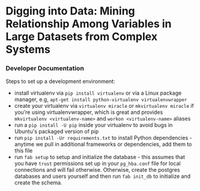 # Digging into Data: Mining Relationship Among Variables in Large Datasets from Complex Systems

### Developer Documentation

Steps to set up a development environment:

- install virtualenv via `pip install virtualenv` or via a Linux package manager, e.g, `apt-get install python-virtualenv virtualenvwrapper`
- create your virtualenv via `virtualenv miracle` or `mkvirtualenv miracle` if you're using virtualenvwrapper, which is great and provides `mkvirtualenv <virtualenv-name>` and `workon <virtualenv-name>` aliases
- run a `pip install -U pip` inside your virtualenv to avoid bugs in Ubuntu's packaged version of pip
- run `pip install -Ur requirements.txt` to install Python dependencies - anytime we pull in additional frameworks or dependencies, add them to this file
- run `fab setup` to setup and initialize the database - this assumes that you have `trust` permissions set up in your
  `pg_hba.conf` file for local connections and will fail otherwise. Otherwise, create the postgres databases and users
  yourself and then run `fab init_db` to initialize and create the schema.
